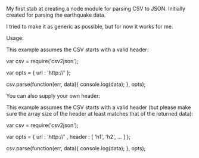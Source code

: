 
My first stab at creating a node module for parsing CSV to JSON. Initially created for parsing the earthquake data.

I tried to make it as generic as possible, but for now it works for me.


Usage: 

This example assumes the CSV starts with a valid header:

var csv = require('csv2json');

var opts = { url : 'http://<your-csv-url>' };

csv.parse(function(err, data){
	console.log(data);
}, opts);


You can also supply your own header:

This example assumes the CSV starts with a valid header (but please make sure the array size of the 
header at least matches that of the returned data):

var csv = require('csv2json');

var opts = { url : 'http://<your-csv-url>' , header : [ 'h1', 'h2', ... ] };

csv.parse(function(err, data){
	console.log(data);
}, opts);
